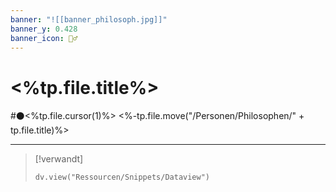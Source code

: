 ```yaml
---
banner: "![[banner_philosoph.jpg]]"
banner_y: 0.428
banner_icon: 👳‍♂️
---
```


# <%tp.file.title%>

#⚫<%tp.file.cursor(1)%>
<%-tp.file.move("/Personen/Philosophen/" + tp.file.title)%>

---

> [!verwandt]
> ```dataviewjs
> dv.view("Ressourcen/Snippets/Dataview")
> ```